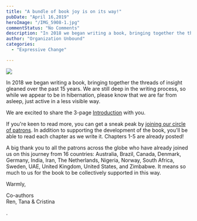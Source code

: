```yaml
---
title: "A bundle of book joy is on its way!"
pubDate: "April 16,2019"
heroImage: "/IMG_5908-1.jpg"
commentStatus: "No Comments"
description: "In 2018 we began writing a book, bringing together the threads of insight gleaned over the past 15 years. We are still deep in the writing process, so while we appear to be in hibernation, please know that we are far from asleep, just active in a less visible way. We are excited to share the 3-page Introduction with you."
author: "Organization Unbound"
categories: 
  - "Expressive Change"

---
```


![](https://organizationunbound.org/wp-content/uploads/2019/04/IMG_5908-300x225.jpg)

In 2018 we began writing a book, bringing together the threads of insight gleaned over the past 15 years. We are still deep in the writing process, so while we appear to be in hibernation, please know that we are far from asleep, just active in a less visible way.

We are excited to share the 3-page [Introduction](https://drive.google.com/file/d/1wbFUvkj3EZ_nsJ4IMoR2tNhOdzCUBgzi/view?usp=sharing) with you.

If you're keen to read more, you can get a sneak peak by [joining our circle of patrons](https://www.patreon.com/organizationunbound). In addition to supporting the development of the book, you'll be able to read each chapter as we write it. Chapters 1-5 are already posted!

A big thank you to all the patrons across the globe who have already joined us on this journey from 16 countries: Australia, Brazil, Canada, Denmark, Germany, India, Iran, The Netherlands, Nigeria, Norway, South Africa, Sweden, UAE, United Kingdom, United States, and Zimbabwe. It means so much to us for the book to be collectively supported in this way.

Warmly,

Co-authors  
Ren, Tana & Cristina

.
